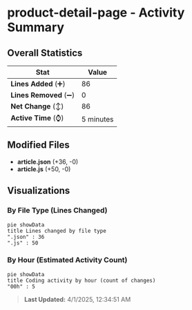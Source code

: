 # product-detail-page - Activity Summary 

## Overall Statistics

| Stat                   | Value                                                             |
| ---------------------- | ----------------------------------------------------------------- |
| **Lines Added** (➕)   | 86                                          |
| **Lines Removed** (➖) | 0                                        |
| **Net Change** (↕)    | 86                |
| **Active Time** (⌚)   | 5 minutes |


## Modified Files
- **article.json** (+36, -0)
- **article.js** (+50, -0)

## Visualizations

### By File Type (Lines Changed)

```mermaid
pie showData
title Lines changed by file type
".json" : 36
".js" : 50
```

### By Hour (Estimated Activity Count)

```mermaid
pie showData
title Coding activity by hour (count of changes)
"00h" : 5
```


> **Last Updated:** 4/1/2025, 12:34:51 AM